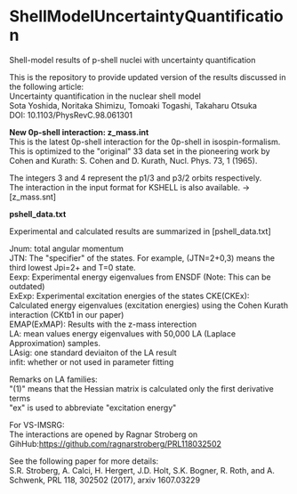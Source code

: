 # ShellModelUncertaintyQuantification
Shell-model results of p-shell nuclei with uncertainty quantification

This is the repository to provide updated version of the results discussed in the following article:  
Uncertainty quantification in the nuclear shell model  
Sota Yoshida, Noritaka Shimizu, Tomoaki Togashi, Takaharu Otsuka  
DOI: 10.1103/PhysRevC.98.061301  

**New 0p-shell interaction: z_mass.int**  
This is the latest 0p-shell interaction for the 0p-shell in isospin-formalism.  This is optimized to the "original" 33 data set in the pioneering work by Cohen and Kurath: S. Cohen and D. Kurath, Nucl. Phys. 73, 1 (1965).  

The integers 3 and 4 represent the p1/3 and p3/2 orbits respectively.  
The interaction in the input format for KSHELL is also available. -> [z_mass.snt]  

**pshell_data.txt**

Experimental and calculated results are summarized in [pshell_data.txt]

Jnum: total angular momentum  
JTN: The "specifier" of the states. For example, (JTN=2+0,3) means the third lowest Jpi=2+ and T=0 state.  
Eexp: Experimental energy eigenvalues from ENSDF (Note: This can be outdated)  
ExExp: Experimental excitation energies of the states 
CKE(CKEx): Calculated energy eigenvalues (excitation energies) using the Cohen Kurath interaction (CKtb1 in our paper)    
EMAP(ExMAP): Results with the z-mass interection  
LA: mean values energy eigenvalues with 50,000 LA (Laplace Approximation) samples.  
LAsig: one standard deviaiton of the LA result  
infit: whether or not used in parameter fitting  

Remarks on LA families:  
"(1)" means that the Hessian matrix is calculated only the first derivative terms  
"ex" is used to abbreviate "excitation energy"  

For VS-IMSRG:  
The interactions are opened by Ragnar Stroberg on GihHub:https://github.com/ragnarstroberg/PRL118032502

See the following paper for more details:  
S.R. Stroberg, A. Calci, H. Hergert, J.D. Holt, S.K. Bogner, R. Roth, and A. Schwenk,  PRL 118, 302502 (2017), arxiv 1607.03229  
